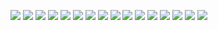 [![](OBCPoorFarmhouse.png)](https://github.com/ivop/rc-archive/raw/master/O/OBCPoorFarmhouse.xex)
[![](Obelisk2001.png)](https://github.com/ivop/rc-archive/raw/master/O/Obelisk2001.xex)
[![](OceanCave.png)](https://github.com/ivop/rc-archive/raw/master/O/OceanCave.xex)
[![](OklahomaSummer.png)](https://github.com/ivop/rc-archive/raw/master/O/OklahomaSummer.xex)
[![](OldFarmHouse228.png)](https://github.com/ivop/rc-archive/raw/master/O/OldFarmHouse228.xex)
[![](OldMilikovFarm.png)](https://github.com/ivop/rc-archive/raw/master/O/OldMilikovFarm.xex)
[![](OnYour6Red5!.png)](https://github.com/ivop/rc-archive/raw/master/O/OnYour6Red5!.xex)
[![](Opal970.png)](https://github.com/ivop/rc-archive/raw/master/O/Opal970.xex)
[![](orange.png)](https://github.com/ivop/rc-archive/raw/master/O/orange.xex)
[![](OrbsInSpace.png)](https://github.com/ivop/rc-archive/raw/master/O/OrbsInSpace.xex)
[![](OUTATIME-FullControlImage.png)](https://github.com/ivop/rc-archive/raw/master/O/OUTATIME-FullControlImage.xex)
[![](OUTATIME.png)](https://github.com/ivop/rc-archive/raw/master/O/OUTATIME.xex)
[![](OutlandDragon.png)](https://github.com/ivop/rc-archive/raw/master/O/OutlandDragon.xex)
[![](output1.png)](https://github.com/ivop/rc-archive/raw/master/O/output1.xex)
[![](output(Mario_FF).png)](https://github.com/ivop/rc-archive/raw/master/O/output(Mario_FF).xex)
[![](output.png)](https://github.com/ivop/rc-archive/raw/master/O/output.xex)

